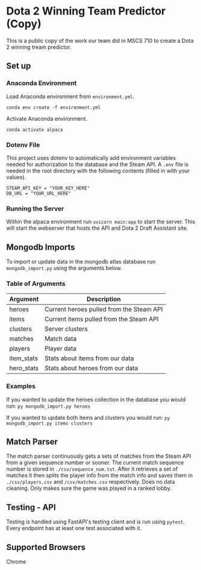 # Dota 2 Winning Team Predictor (Copy)
This is a public copy of the work our team did in MSCS 710 to create a Dota 2 winning tream predictor.

## Set up
### Anaconda Environment
Load Anaconda environment from `environment.yml`.

```
conda env create -f environment.yml
```

Activate Anaconda environment.
```
conda activate alpaca
```

### Dotenv File
This project uses dotenv to automatically add environment variables needed for authorization to the database and the Steam API. A `.env` file is needed in the root directory with the following contents (filled in with your values).
```
STEAM_API_KEY = "YOUR_KEY_HERE"
DB_URL = "YOUR_URL_HERE"
```

### Running the Server
Within the alpaca environment run `uvicorn main:app` to start the server. This will start the webserver that hosts the API and Dota 2 Draft Assistant site. 

## Mongodb Imports
To import or update data in the mongodb atlas database run `mongodb_import.py` using the arguments below.

### Table of Arguments
Argument | Description
---------|------------
heroes | Current heroes pulled from the Steam API
items | Current items pulled from the Steam API
clusters | Server clusters 
matches | Match data
players | Player data
item_stats | Stats about items from our data
hero_stats | Stats about heroes from our data

### Examples
If you wanted to update the heroes collection in the database you would run: `py mongodb_import.py heroes`

If you wanted to update both items and clusters you would run: `py mongodb_import.py items clusters`

## Match Parser
The match parser continuously gets a sets of matches from the Steam API from a given sequence number or sooner. The current match sequence number is stored in `./csv/sequence_num.txt`. After it retrieves a set of matches it then splits the player info from the match info and saves them in `./csv/players.csv` and `/csv/matches.csv` respectively. Does no data cleaning. Only makes sure the game was played in a ranked lobby.

## Testing - API
Testing is handled using FastAPI's testing client and is run using `pytest`. Every endpoint has at least one test associated with it. 
## Supported Browsers
Chrome
